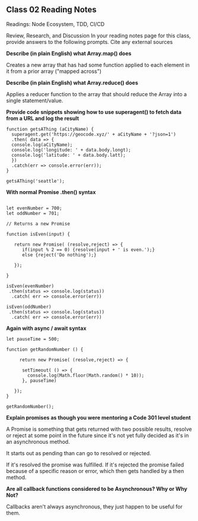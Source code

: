 ## Class 02 Reading Notes

Readings: Node Ecosystem, TDD, CI/CD

Review, Research, and Discussion
In your reading notes page for this class, provide answers to the following prompts. Cite any external sources

**Describe (in plain English) what Array.map() does**

Creates a new array that has had some function applied to each element in it from a prior array ("mapped across")

**Describe (in plain English) what Array.reduce() does**

Applies a reducer function to the array that should reduce the Array into a single statement/value.

**Provide code snippets showing how to use superagent() to fetch data from a URL and log the result**

```
function getsAThing (aCityName) {
  superagent.get('https://geocode.xyz/' + aCityName + '?json=1')
  .then( data => {  
  console.log(aCityName);
  console.log('longitude: ' + data.body.longt);
  console.log('latitude: ' + data.body.latt);
  })
  .catch(err => console.error(err));
}

getsAThing('seattle');
```

**With normal Promise .then() syntax**

```

let evenNumber = 700;
let oddNumber = 701;

// Returns a new Promise

function isEven(input) {

   return new Promise( (resolve,reject) => {      
      if(input % 2 == 0) {resolve(input + ' is even.');}
      else {reject('Do nothing');}

   });

}

isEven(evenNumber)
 .then(status => console.log(status))
  .catch( err => console.error(err))

isEven(oddNumber)
 .then(status => console.log(status))
  .catch( err => console.error(err))
```

**Again with async / await syntax**

```
let pauseTime = 500;

function getRandomNumber () {

     return new Promise( (resolve,reject) => {      
      
      setTimeout( () => {
        console.log(Math.floor(Math.random() * 10));
      }, pauseTime)

   });
}

getRandomNumber();
```

**Explain promises as though you were mentoring a Code 301 level student**

A Promise is something that gets returned with two possible results, resolve or reject at some point in the future since it's not yet fully decided as it's in an asynchronous method.

It starts out as pending than can go to resolved or rejected.

If it's resolved the promise was fulfilled. If it's rejected the promise failed because of a specific reason or error, which then gets handled by a then method.


**Are all callback functions considered to be Asynchronous? Why or Why Not?**

Callbacks aren't always asynchronous, they just happen to be useful for them.

